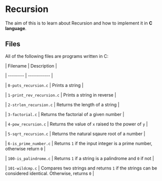 # Recursion



The aim of this is to learn about Recursion and how to implement it in **C language**.





## Files

All of the following files are programs written in C:



| Filename | Description |

| -------- | ----------- |

| `0-puts_recursion.c` | Prints a string |

| `1-print_rev_recursion.c` | Prints a string in reverse |

| `2-strlen_recursion.c` | Returns the length of a string |

| `3-factorial.c` | Returns the factorial of a given number |

| `4-pow_recursion.c` | Returns the value of `x` raised to the power of `y` |

| `5-sqrt_recursion.c` | Returns the natural sqaure root of a number |

| `6-is_prime_number.c` | Returns `1` if the input integer is a prime number, otherwise return `0` |

| `100-is_palindrome.c` | Returns `1` if a string is a palindrome and `0` if not |

| `101-wildcmp.c` | Compares two strings and returns `1` if the strings can be considered identical. Otherwise, returns `0` |
